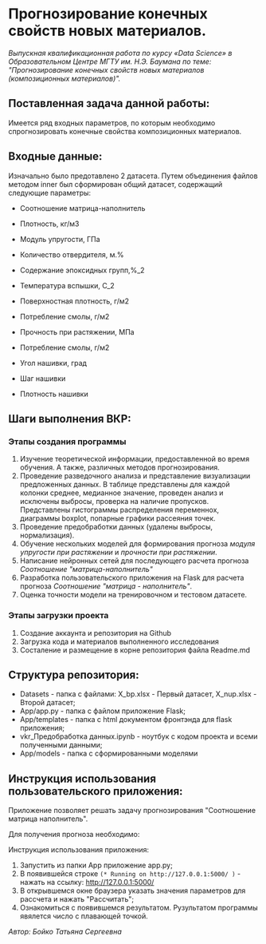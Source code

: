 # Прогнозирование конечных свойств новых материалов. #

*Выпускная квалификационная работа по курсу «Data Science» в Образовательном Центре МГТУ им. Н.Э. Баумана по теме: "Прогнозирование конечных свойств новых материалов (композиционных материалов)".*

## Поставленная задача данной работы: ## 

Имеется ряд входных параметров, по которым необходимо спрогнозировать конечные свойства композиционных материалов. 

## Входные данные: ##
Изначально было предотавлено 2 датасета. Путем объединения файлов методом inner был сформирован общий датасет, содержащий следующие параметры:

- Соотношение матрица-наполнитель

- Плотность, кг/м3

- Модуль упругости, ГПа

- Количество отвердителя, м.%

- Содержание эпоксидных групп,%_2

- Температура вспышки, С_2

- Поверхностная плотность, г/м2

- Потребление смолы, г/м2

- Прочность при растяжении, МПа

- Потребление смолы, г/м2

- Угол нашивки, град

- Шаг нашивки

- Плотность нашивки

## Шаги выполнения ВКР: ##
### Этапы создания программы ###
1. Изучение теоретической информации, предоставленной во время обучения. А также, различных методов прогнозирования. 
2. Проведение разведочного анализа и представление визуализации предложенных данных. В таблице представлены для каждой колонки среднее, медианное значение, проведен анализ и исключены выбросы, проверка на наличие пропусков. Представлены гистограммы распределения переменнох, диаграммы boxplot, попарные графики рассеяния точек.
3. Проведение предобработки данных (удалены выбросы, нормализация).
4. Обучение нескольких моделей для формирования прогноза *модуля упругости при растяжении* и *прочности при растяжении*.
5. Написание нейронных сетей для последующего расчета прогноза *Соотношение "матрица-наполнитель"*
6. Разработка пользовательского приложения на Flask для расчета прогноза *Соотношение "матрица - наполнитель"*.
7. Оценка точности модели на тренировочном и тестовом датасете.
### Этапы загрузки проекта ###
1. Создание аккаунта и репозитория на Github
2. Загрузка кода и материалов выполненного исследования
3. Состаление и размещение в корне репозитория файла Readme.md

## Структура репозитория: ##

- Datasets - папка с файлами: X_bp.xlsx - Первый датасет, X_nup.xlsx - Второй датасет;
- App/app.py - папка с файлом приложение Flask;
- App/templates - папка с html документом фронтэнда для flask приложения;
- vkr_Предобработка данных.ipynb - ноутбук с кодом проекта и всеми полученными данными;
- App/models - папка с сформированными моделями 


## Инструкция использования пользовательского приложения: ##

Приложение позволяет решать задачу прогнозирования "Соотношение матрица наполнитель".

Для получения прогноза необходимо:

Инструкция использования приложения:
1. Запустить из папки App приложение app.py;
2. В появившейся строке  ```(* Running on http://127.0.0.1:5000/ )``` - нажать на ссылку: http://127.0.0.1:5000/
3. В открывшемся окне браузера указать значения параметров для рассчета и нажать "Рассчитать";
4. Ознакомиться с появившемся результатом. Рузультатом программы явялется число с плавающей точкой.

*Автор: Бойко Татьяна Сергеевна*